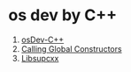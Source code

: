 # os dev by C++
1. [osDev-C++](https://wiki.osdev.org/C_PlusPlus)
2. [Calling Global Constructors](https://wiki.osdev.org/Calling_Global_Constructors)
3. [Libsupcxx](https://wiki.osdev.org/Libsupcxx)
